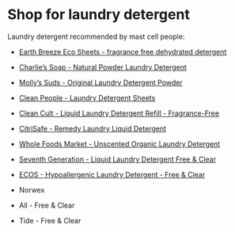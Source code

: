 <!--
source: jph
tags: shop
-->

# Shop for laundry detergent

Laundry detergent recommended by mast cell people:

* [Earth Breeze Eco Sheets - fragrance free dehydrated detergent](https://www.earthbreeze.com/products/earthbreeze-ecosheets-laundry-detergent)

* [Charlie’s Soap - Natural Powder Laundry Detergent](https://www.charliesoap.com/product/natural-laundry-powder-detergent/)

* [Molly’s Suds - Original Laundry Detergent Powder](https://mollyssuds.com/products/original-laundry-detergent-powder)

* [Clean People - Laundry Detergent Sheets](https://www.getcleanpeople.com/product/fresh-clean-laundry-detergent/)

* [Clean Cult - Liquid Laundry Detergent Refill - Fragrance-Free](https://www.cleancult.com/products/liquid-laundry-detergent-refill-fragrance-free-32oz)

* [CitriSafe - Remedy Laundry Liquid Detergent](https://citrisafe.com/product/remedy-laundry-liquid-detergent-32-oz/)

* [Whole Foods Market - Unscented Organic Laundry Detergent](https://www.wholefoodsmarket.com/product/whole-foods-market-unscented-organic-laundry-detergent-100-fl-oz-b07yd54km6)

* [Seventh Generation - Liquid Laundry Detergent Free & Clear](https://www.seventhgeneration.com/liquid-laundry-detergent-free-clear)

* [ECOS - Hypoallergenic Laundry Detergent - Free & Clear](https://www.ecos.com/laundry/hypoallergenic-laundry-detergent-free-clear/)

* Norwex

* All - Free & Clear

* Tide - Free & Clear
